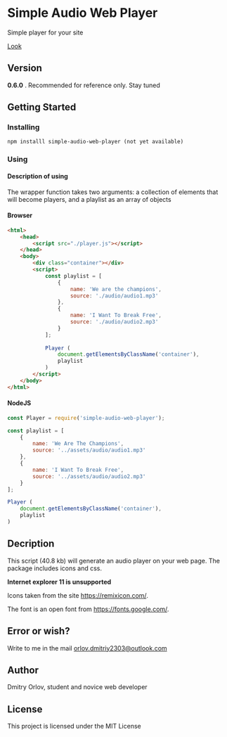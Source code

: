 # Simple Audio Web  Player

Simple player for your site

[Look](https://github.com/DmitriyOrlov53/simple_audio_web_player/blob/master/look.png)

## Version
**0.6.0** . Recommended for reference only. Stay tuned

## Getting Started
### Installing

```
npm installl simple-audio-web-player (not yet available)
```
### Using
#### Description of using

The wrapper function takes two arguments: a collection of elements that will become players, and a playlist as an array of objects
#### Browser

```html
<html>
	<head>
		<script src="./player.js"></script>
	</head>
	<body>
		<div class="container"></div>
		<script>
			const playlist = [
	        	{
	            	name: 'We are the champions',
	            	source: './audio/audio1.mp3'
	        	},
	        	{
	            	name: 'I Want To Break Free',
	            	source: './audio/audio2.mp3'
	        	}
	    	];
	    	
	        Player (
	            document.getElementsByClassName('container'),
	            playlist
	        )
        </script>
    </body>
</html>
```
#### NodeJS

```js
const Player = require('simple-audio-web-player');

const playlist = [
    {
        name: 'We Are The Champions',
        source: '../assets/audio/audio1.mp3'
    },
    {
        name: 'I Want To Break Free',
        source: '../assets/audio/audio2.mp3'
    }
];

Player (
    document.getElementsByClassName('container'),
    playlist
)
```

## Decription
This script (40.8 kb) will generate an audio player on your web page. The package includes icons and css.

**Internet explorer 11 is unsupported**

Icons taken from the site https://remixicon.com/.

The font is an open font from https://fonts.google.com/.

## Error or wish?
Write to me in the mail orlov.dmitriy2303@outlook.com
## Author
Dmitry Orlov, student and novice web developer


## License

This project is licensed under the MIT License